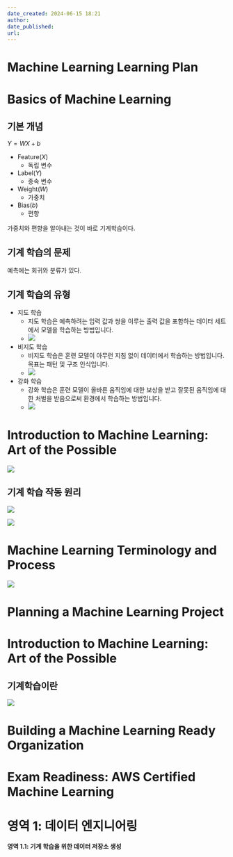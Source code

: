 ```yaml
---
date_created: 2024-06-15 18:21
author: 
date_published: 
url:
---
```

# Machine Learning Learning Plan

# Basics of Machine Learning

## 기본 개념

$Y = WX + b$
- Feature($X$)
	- 독립 변수
- Label($Y$)
	- 종속 변수
- Weight($W$)
	- 가중치
- Bias($b$)
	- 편향

가중치와 편향을 알아내는 것이 바로 기계학습이다.

## 기계 학습의 문제

예측에는 회귀와 분류가 있다.

## 기계 학습의 유형

- 지도 학습
	- 지도 학습은 예측하려는 입력 값과 쌍을 이루는 출력 값을 포함하는 데이터 세트에서 모델을 학습하는 방법입니다.
	- ![](Pasted%20image%2020240615184731.png)
- 비지도 학습
	- 비지도 학습은 훈련 모델이 아무런 지침 없이 데이터에서 학습하는 방법입니다. 목표는 패턴 및 구조 인식입니다.
	- ![](Pasted%20image%2020240615184743.png)
- 강화 학습
	- 강화 학습은 훈련 모델이 올바른 움직임에 대한 보상을 받고 잘못된 움직임에 대한 처벌을 받음으로써 환경에서 학습하는 방법입니다.
	- ![](Pasted%20image%2020240615184758.png)

# Introduction to Machine Learning: Art of the Possible

![](Pasted%20image%2020240615184511.png)

## 기계 학습 작동 원리

![](Pasted%20image%2020240615184632.png)

![](Pasted%20image%2020240615184710.png)

# Machine Learning Terminology and Process

![](Pasted%20image%2020240615185802.png)

# Planning a Machine Learning Project

# Introduction to Machine Learning: Art of the Possible

## 기계학습이란

![](Pasted%20image%2020240615190344.png)

# Building a Machine Learning Ready Organization

# Exam Readiness: AWS Certified Machine Learning

# 영역 1: 데이터 엔지니어링

**영역 1.1: 기계 학습을 위한 데이터 저장소 생성**
